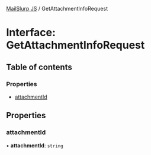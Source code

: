 [MailSlurp JS](../README.md) / GetAttachmentInfoRequest

# Interface: GetAttachmentInfoRequest

## Table of contents

### Properties

- [attachmentId](GetAttachmentInfoRequest.md#attachmentid)

## Properties

### attachmentId

• **attachmentId**: `string`
